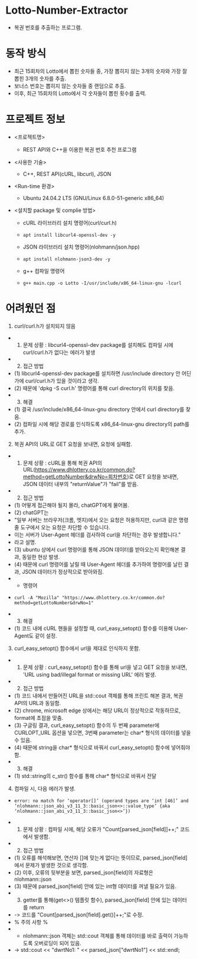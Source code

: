 # Lotto-Number-Extractor
- 복권 번호를 추출하는 프로그램.

# 동작 방식
- 최근 15회차의 Lotto에서 뽑힌 숫자들 중, 가장 뽑히지 않는 3개의 숫자와 가장 잘뽑힌 3개의 숫자를 추출.
- 보너스 번호는 뽑히지 않는 숫자들 중 랜덤으로 추출.
- 이후, 최근 15회차의 Lotto에서 각 숫자들이 뽑힌 횟수를 출력.

# 프로젝트 정보
 * <프로젝트명>
   - REST API와 C++을 이용한 복권 번호 추천 프로그램
   
 * <사용한 기술>
   - C++, REST API(cURL, libcurl), JSON
   
 * <Run-time 환경>
   - Ubuntu 24.04.2 LTS (GNU/Linux 6.8.0-51-generic x86_64)
   
 * <설치할 package 및 complie 방법>
   - cURL 라이브러리 설치 명령어(curl/curl.h)
   -     apt install libcurl4-openssl-dev -y
   
   - JSON 라이브러리 설치 명령어(nlohmann/json.hpp)
   -     apt install nlohmann-json3-dev -y
   
   - g++ 컴파일 명령어
   -     g++ main.cpp -o Lotto -I/usr/include/x86_64-linux-gnu -lcurl
   
# 어려웠던 점
1. curl/curl.h가 설치되지 않음
 * 1) 문제 상황 : libcurl4-openssl-dev package를 설치해도 컴파일 시에 curl/curl.h가 없다는 에러가 발생
 * 2) 접근 방법
 *   (1) libcurl4-openssl-dev package를 설치하면 /usr/include directory 안 어딘가에 curl/curl.h가 있을 것이라고 생각.
 *   (2) 때문에 'dpkg -S curl.h' 명령어를 통해 curl directory의 위치를 찾음.
 * 3) 해결
 *   (1) 결국 /usr/include/x86_64-linux-gnu directory 안에서 curl directory를 찾음.
 *   (2) 컴파일 시에 해당 경로를 인식하도록 x86_64-linux-gnu directory의 path를 추가.
   
2. 복권 API의 URL로 GET 요청을 보내면, 요청에 실패함.
 * 1) 문제 상황 : cURL을 통해 복권 API의 URL(https://www.dhlottery.co.kr/common.do?method=getLottoNumber&drwNo=회차번호)로 GET 요청을 보내면, JSON 데이터 내부의 "returnValue"가 "fail"를 받음.
 * 2) 접근 방법
 *   (1) 어떻게 접근해야 될지 몰라, chatGPT에게 물어봄.
 *   (2) chatGPT는
 *    "일부 서버는 브라우저(크롬, 엣지)에서 오는 요청은 허용하지만, curl과 같은 명령줄 도구에서 오는 요청은 차단할 수 있습니다.
 *	  이는 서버가 User-Agent 헤더를 검사하여 curl을 차단하는 경우 발생합니다."
 *	  라고 설명.
 *	 (3) ubuntu 상에서 curl 명령어를 통해 JSON 데이터를 받아오는지 확인해본 결과, 동일한 현상 발생.
 *	 (4) 때문에 curl 명령어를 날릴 때 User-Agent 헤더를 추가하여 명령어를 날린 결과, JSON 데이터가 정상적으로 받아와짐.
 *	  - 명령어
 *     curl -A "Mozilla" "https://www.dhlottery.co.kr/common.do?method=getLottoNumber&drwNo=1"
 *	3) 해결
 *   (1) 코드 내에 cURL 핸들을 설정할 때, curl_easy_setopt() 함수를 이용해 User-Agent도 같이 설정.
   
3. curl_easy_setopt() 함수에서 url을 제대로 인식하지 못함.
 * 1) 문제 상황 : curl_easy_setopt() 함수를 통해 url을 넣고 GET 요청을 보내면, 'URL using bad/illegal format or missing URL' 에러 발생.
 * 2) 접근 방법
 *   (1) 코드 내에서 만들어진 URL을 std::cout 객체를 통해 프린트 해본 결과, 복권 API의 URL과 동일함.
 *   (2) chrome, microsoft edge 상에서는 해당 URL이 정상적으로 작동하므로, format에 초점을 맞춤.
 *   (3) 구글링 결과, curl_easy_setopt() 함수의 두 번째 parameter에 CURLOPT_URL 옵션을 넣으면, 3번째 parameter는 char* 형식의 데이터를 넣을 수 있음.
 *   (4) 때문에 string을 char* 형식으로 바꿔서 curl_easy_setopt() 함수에 넣어줘야 함.
 * 3) 해결
 *   (1) std::string의 c_str() 함수를 통해 char* 형식으로 바꿔서 전달
   
4. 컴파일 시, 다음 에러가 발생.
 *     error: no match for ‘operator[]’ (operand types are ‘int [46]’ and ‘nlohmann::json_abi_v3_11_3::basic_json<>::value_type’ {aka ‘nlohmann::json_abi_v3_11_3::basic_json<>’})
 * 1) 문제 상황 : 컴파일 시에, 해당 오류가 "Count[parsed_json[field]]++;" 코드에서 발생함.
 * 2) 접근 방법
 *   (1) 오류를 해석해보면, 연산자 []에 맞는게 없다는 뜻이므로, parsed_json[field]에서 문제가 발생한 것으로 생각함.
 *   (2) 이후, 오류의 뒷부분을 보면, parsed_json[field]의 자료형은 nlohmann::json
 *   (3) 때문에 parsed_json[field] 안에 있는 int형 데이터를 꺼낼 필요가 있음.
 * 3) getter를 통해(get<>() 템플릿 함수), parsed_json[field] 안에 있는 데이터를 return
 *   -> 코드를 "Count[parsed_json[field].get<int>()]++;"로 수정.
 * % 주의 사항 %
 *   * nlohmann::json 객체는 std::cout 객체를 통해 데이터를 바로 출력이 가능하도록 오버로딩이 되어 있음.
 *    -> std::cout << "dwrtNo1: " << parsed_json["dwrtNo1"] << std::endl;

